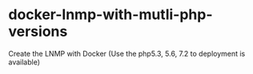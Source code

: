 # docker-lnmp-with-mutli-php-versions
Create the LNMP with Docker (Use the php5.3, 5.6, 7.2 to deployment is available)

